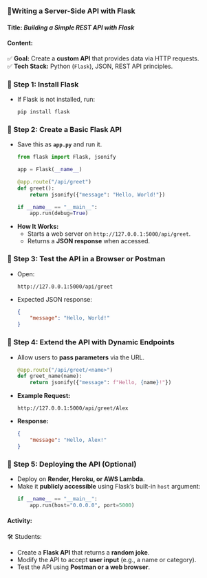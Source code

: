 ### **📌Writing a Server-Side API with Flask**  

#### **Title:** *Building a Simple REST API with Flask*  

#### **Content:**  
✅ **Goal:** Create a **custom API** that provides data via HTTP requests.  
✅ **Tech Stack:** Python (`Flask`), JSON, REST API principles.  

### **🔹 Step 1: Install Flask**  
- If Flask is not installed, run:  
  ```bash
  pip install flask
  ```

### **🔹 Step 2: Create a Basic Flask API**  
- Save this as **`app.py`** and run it.  
  ```python
  from flask import Flask, jsonify

  app = Flask(__name__)

  @app.route("/api/greet")
  def greet():
      return jsonify({"message": "Hello, World!"})

  if __name__ == "__main__":
      app.run(debug=True)
  ```
- **How It Works:**  
  - Starts a web server on `http://127.0.0.1:5000/api/greet`.  
  - Returns a **JSON response** when accessed.

### **🔹 Step 3: Test the API in a Browser or Postman**  
- Open:  
  ```
  http://127.0.0.1:5000/api/greet
  ```
- Expected JSON response:
  ```json
  {
      "message": "Hello, World!"
  }
  ```

### **🔹 Step 4: Extend the API with Dynamic Endpoints**  
- Allow users to **pass parameters** via the URL.
  ```python
  @app.route("/api/greet/<name>")
  def greet_name(name):
      return jsonify({"message": f"Hello, {name}!"})
  ```
- **Example Request:**  
  ```
  http://127.0.0.1:5000/api/greet/Alex
  ```
- **Response:**  
  ```json
  {
      "message": "Hello, Alex!"
  }
  ```

### **🔹 Step 5: Deploying the API (Optional)**  
- Deploy on **Render, Heroku, or AWS Lambda**.  
- Make it **publicly accessible** using Flask’s built-in `host` argument:
  ```python
  if __name__ == "__main__":
      app.run(host="0.0.0.0", port=5000)
  ```

#### **Activity:**  
🛠️ Students:  
   - Create a **Flask API** that returns a **random joke**.  
   - Modify the API to accept **user input** (e.g., a name or category).  
   - Test the API using **Postman or a web browser**.  
